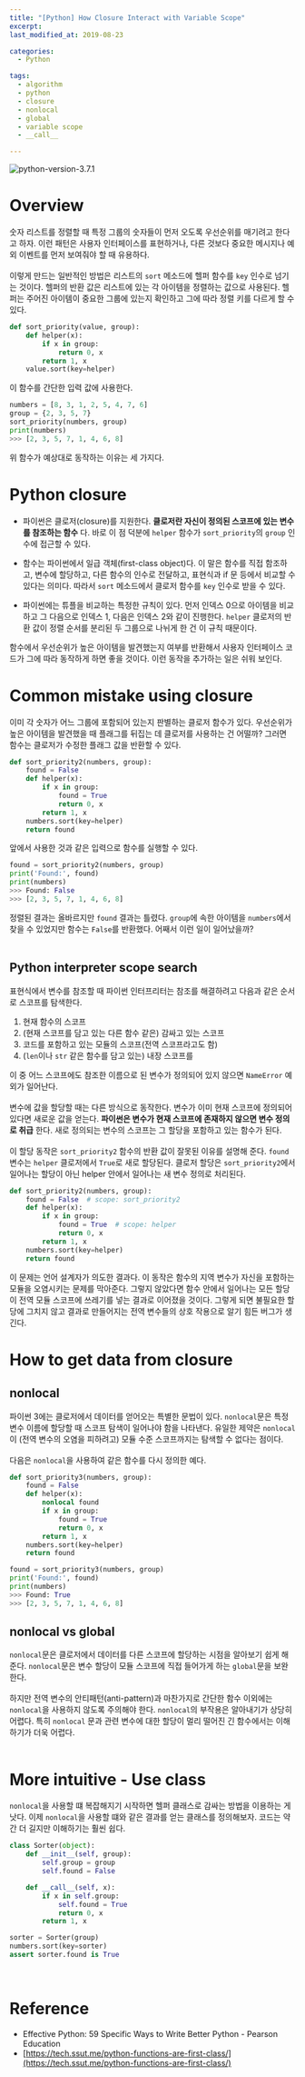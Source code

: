 ```yaml
---
title: "[Python] How Closure Interact with Variable Scope"
excerpt:
last_modified_at: 2019-08-23

categories:
  - Python

tags:
  - algorithm
  - python
  - closure
  - nonlocal
  - global
  - variable scope
  - __call__

---
```

![python-version-3.7.1](https://img.shields.io/badge/python-v3.7.1-blue.svg)

# Overview
숫자 리스트를 정렬할 때 특정 그룹의 숫자들이 먼저 오도록 우선순위를 매기려고 한다고 하자.
이런 패턴은 사용자 인터페이스를 표현하거나, 다른 것보다 중요한 메시지나 예외 이벤트를 먼저 보여줘야 할 때 유용하다.<br>
<br>
이렇게 만드는 일반적인 방법은 리스트의 `sort` 메소드에 헬퍼 함수를 `key` 인수로 넘기는 것이다.
헬퍼의 반환 값은 리스트에 있는 각 아이템을 정렬하는 값으로 사용된다.
헬퍼는 주어진 아이템이 중요한 그룹에 있는지 확인하고 그에 따라 정렬 키를 다르게 할 수 있다. <br>
```python
def sort_priority(value, group):
    def helper(x):
        if x in group:
            return 0, x
        return 1, x
    value.sort(key=helper)
```
이 함수를 간단한 입력 값에 사용한다.
```python
numbers = [8, 3, 1, 2, 5, 4, 7, 6]
group = {2, 3, 5, 7}
sort_priority(numbers, group)
print(numbers)
>>> [2, 3, 5, 7, 1, 4, 6, 8]
```
위 함수가 예상대로 동작하는 이유는 세 가지다.
<br>

# Python closure
- 파이썬은 클로저(closure)를 지원한다. **클로저란 자신이 정의된 스코프에 있는 변수를 참조하는 함수** 다. 바로 이 점 덕분에 `helper` 함수가 `sort_priority`의 `group` 인수에 접근할 수 있다.

- 함수는 파이썬에서 일급 객체(first-class object)다. 이 말은 함수를 직접 함조하고, 변수에 할당하고, 다른 함수의 인수로 전달하고, 표현식과 if 문 등에서 비교할 수 있다는 의미다. 따라서 `sort` 메소드에서 클로저 함수를 `key` 인수로 받을 수 있다.

- 파이썬에는 튜플을 비교하는 특정한 규칙이 있다. 먼저 인덱스 0으로 아이템을 비교하고 그 다음으로 인덱스 1, 다음은 인덱스 2와 같이 진행한다. `helper` 클로저의 반환 값이 정렬 순서를 분리된 두 그룹으로 나뉘게 한 건 이 규칙 때문이다.

함수에서 우선순위가 높은 아이템을 발견했는지 여부를 반환해서 사용자 인터페이스 코드가 그에 따라 동작하게 하면 좋을 것이다. 이런 동작을 추가하는 일은 쉬워 보인다.
<br>

# Common mistake using closure
이미 각 숫자가 어느 그룹에 포함되어 있는지 판별하는 클로저 함수가 있다. 우선순위가 높은 아이템을 발견했을 때 플래그를 뒤집는 데 클로저를 사용하는 건 어떨까? 그러면 함수는 클로저가 수정한 플래그 값을 반환할 수 있다.
<br>
```python
def sort_priority2(numbers, group):
    found = False
    def helper(x):
        if x in group:
            found = True
            return 0, x
        return 1, x
    numbers.sort(key=helper)
    return found
```
앞에서 사용한 것과 같은 입력으로 함수를 실행할 수 있다.
```python
found = sort_priority2(numbers, group)
print('Found:', found)
print(numbers)
>>> Found: False
>>> [2, 3, 5, 7, 1, 4, 6, 8]
```
정렬된 결과는 올바르지만 `found` 결과는 틀렸다. `group`에 속한 아이템을 `numbers`에서 찾을 수 있었지만 함수는 `False`를 반환했다. 어째서 이런 일이 일어났을까? <br>
<br>

## Python interpreter scope search
표현식에서 변수를 참조할 때 파이썬 인터프리터는 참조를 해결하려고 다음과 같은 순서로 스코프를 탐색한다.

1. 현재 함수의 스코프
2. (현재 스코프를 담고 있는 다른 함수 같은) 감싸고 있는 스코프
3. 코드를 포함하고 있는 모듈의 스코프(전역 스코프라고도 함)
4. (`len`이나 `str` 같은 함수를 담고 있는) 내장 스코프를

이 중 어느 스코프에도 참조한 이름으로 된 변수가 정의되어 있지 않으면 `NameError` 예외가 일어난다.<br>
<br>
변수에 값을 할당할 때는 다른 방식으로 동작한다. 변수가 이미 현재 스코프에 정의되어 있다면 새로운 값을 얻는다. **파이썬은 변수가 현재 스코프에 존재하지 않으면 변수 정의로 취급** 한다. 새로 정의되는 변수의 스코프는 그 할당을 포함하고 있는 함수가 된다. <br>
<br>
이 할당 동작은 `sort_priority2` 함수의 반환 값이 잘못된 이유를 설명해 준다. `found` 변수는 `helper` 클로저에서 `True`로 새로 할당된다. 클로저 할당은 `sort_priority2`에서 일어나는 할당이 아닌 helper 안에서 일어나는 새 변수 정의로 처리된다.

```python
def sort_priority2(numbers, group):
    found = False  # scope: sort_priority2
    def helper(x):
        if x in group:
            found = True  # scope: helper
            return 0, x
        return 1, x
    numbers.sort(key=helper)
    return found
```

이 문제는 언어 설계자가 의도한 결과다. 이 동작은 함수의 지역 변수가 자신을 포함하는 모듈을 오염시키는 문제를 막아준다. 그렇지 않았다면 함수 안에서 일어나는 모든 할당이 전역 모듈 스코프에 쓰레기를 넣는 결과로 이어졌을 것이다. 그렇게 되면 불필요한 할당에 그치지 않고 결과로 만들어지는 전역 변수들의 상호 작용으로 알기 힘든 버그가 생긴다.

# How to get data from closure
## nonlocal
파이썬 3에는 클로저에서 데이터를 얻어오는 특별한 문법이 있다. `nonlocal`문은 특정 변수 이름에 할당할 때 스코프 탐색이 일어나야 함을 나타낸다. 유일한 제약은 `nonlocal`이 (전역 변수의 오염을 피하려고) 모듈 수준 스코프까지는 탐색할 수 없다는 점이다. <br>
<br>
다음은 `nonlocal`을 사용하여 같은 함수를 다시 정의한 예다.

```python
def sort_priority3(numbers, group):
    found = False
    def helper(x):
        nonlocal found
        if x in group:
            found = True
            return 0, x
        return 1, x
    numbers.sort(key=helper)
    return found
```

```python
found = sort_priority3(numbers, group)
print('Found:', found)
print(numbers)
>>> Found: True
>>> [2, 3, 5, 7, 1, 4, 6, 8]
```
## nonlocal vs global
`nonlocal`문은 클로저에서 데이터를 다른 스코프에 할당하는 시점을 알아보기 쉽게 해준다.
`nonlocal`문은 변수 할당이 모듈 스코프에 직접 들어가게 하는 `global`문을 보완한다. <br>
<br>
하지만 전역 변수의 안티패턴(anti-pattern)과 마찬가지로 간단한 함수 이외에는 `nonlocal`을 사용하지 않도록 주의해야 한다. `nonlocal`의 부작용은 알아내기가 상당히 어렵다. 특히 `nonlocal` 문과 관련 변수에 대한 할당이 멀리 떨어진 긴 함수에서는 이해하기가 더욱 어렵다.<br>
<br>

# More intuitive - Use class
`nonlocal`을 사용할 떄 복잡해지기 시작하면 헬퍼 클래스로 감싸는 방법을 이용하는 게 낫다. 이제 `nonlocal`을 사용할 떄와 같은 결과를 얻는 클래스를 정의해보자. 코드는 약간 더 길지만 이해하기는 훨씬 쉽다. <br>

``` python
class Sorter(object):
    def __init__(self, group):
        self.group = group
        self.found = False

    def __call__(self, x):
        if x in self.group:
            self.found = True
            return 0, x
        return 1, x
```

```python
sorter = Sorter(group)
numbers.sort(key=sorter)
assert sorter.found is True
```
<br>

# Reference
 - Effective Python: 59 Specific Ways to Write Better Python - Pearson Education
 - [https://tech.ssut.me/python-functions-are-first-class/](https://tech.ssut.me/python-functions-are-first-class/)

